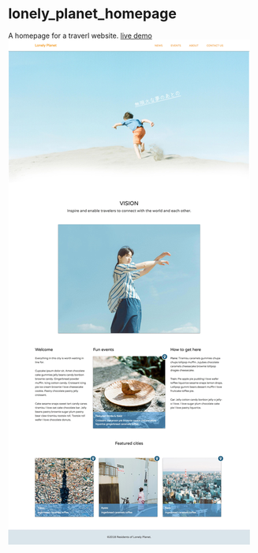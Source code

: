 # lonely_planet_homepage
A homepage for a traverl website.
[live demo](https://zhenghaohe.github.io/lonely_planet_homepage/)
![GitHub Logo](https://github.com/zhenghaohe/lonely_planet_homepage/blob/master/homepage.jpg)

